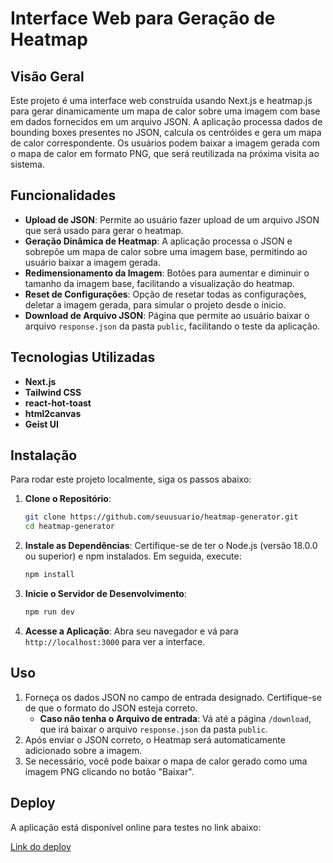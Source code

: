 # Interface Web para Geração de Heatmap

## Visão Geral

Este projeto é uma interface web construída usando Next.js e heatmap.js para gerar dinamicamente um mapa de calor sobre uma imagem com base em dados fornecidos em um arquivo JSON. A aplicação processa dados de bounding boxes presentes no JSON, calcula os centróides e gera um mapa de calor correspondente. Os usuários podem baixar a imagem gerada com o mapa de calor em formato PNG, que será reutilizada na próxima visita ao sistema.

## Funcionalidades

- **Upload de JSON**: Permite ao usuário fazer upload de um arquivo JSON que será usado para gerar o heatmap.
- **Geração Dinâmica de Heatmap**: A aplicação processa o JSON e sobrepõe um mapa de calor sobre uma imagem base, permitindo ao usuário baixar a imagem gerada.
- **Redimensionamento da Imagem**: Botões para aumentar e diminuir o tamanho da imagem base, facilitando a visualização do heatmap.
- **Reset de Configurações**: Opção de resetar todas as configurações, deletar a imagem gerada, para simular o projeto desde o inicio.
- **Download de Arquivo JSON**: Página que permite ao usuário baixar o arquivo `response.json` da pasta `public`, facilitando o teste da aplicação.

## Tecnologias Utilizadas

- **Next.js**
- **Tailwind CSS**
- **react-hot-toast**
- **html2canvas**
- **Geist UI**

## Instalação

Para rodar este projeto localmente, siga os passos abaixo:

1. **Clone o Repositório**:
    ```bash
    git clone https://github.com/seuusuario/heatmap-generator.git
    cd heatmap-generator
    ```

2. **Instale as Dependências**:
    Certifique-se de ter o Node.js (versão 18.0.0 ou superior) e npm instalados. Em seguida, execute:
    ```bash
    npm install
    ```

3. **Inicie o Servidor de Desenvolvimento**:
    ```bash
    npm run dev
    ```

4. **Acesse a Aplicação**:
    Abra seu navegador e vá para `http://localhost:3000` para ver a interface.

## Uso

1. Forneça os dados JSON no campo de entrada designado. Certifique-se de que o formato do JSON esteja correto.
    - **Caso não tenha o Arquivo de entrada**: Vá até a página `/download`, que irá baixar o arquivo `response.json` da pasta `public`.
2. Após enviar o JSON correto, o Heatmap será automaticamente adicionado sobre a imagem.
3. Se necessário, você pode baixar o mapa de calor gerado como uma imagem PNG clicando no botão "Baixar".

## Deploy

A aplicação está disponível online para testes no link abaixo:

[Link do deploy](https://generating-heatmap.vercel.app/)